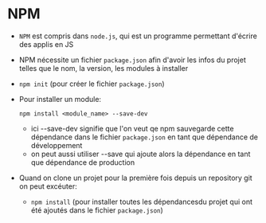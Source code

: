 # NPM

+ ``NPM`` est compris dans ``node.js``, qui est un programme permettant d'écrire des applis en JS

+ NPM nécessite un fichier ``package.json`` afin d'avoir les infos du projet telles que le nom, la version, les modules à installer

+ ``npm init`` (pour créer le fichier ``package.json``)

+ Pour installer un module:
    ```
    npm install <module_name> --save-dev
    ```
    - ici --save-dev signifie que l'on veut qe npm sauvegarde cette dépendance dans le fichier ``package.json`` en tant que dépendance de développement
    - on peut aussi utiliser --save qui ajoute alors la dépendance en tant que dépendance de production

+ Quand on clone un projet pour la première fois depuis un repository git on peut excéuter:
    - ``npm install`` (pour installer toutes les dépendancesdu projet qui ont été ajoutés dans le fichier ``package.json``)
